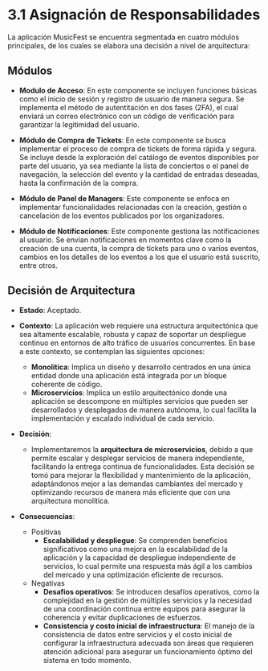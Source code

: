 # 3.1 Asignación de Responsabilidades

La aplicación MusicFest se encuentra segmentada en cuatro módulos principales, de los cuales se elabora una decisión a nivel de arquitectura:

## Módulos

- **Modulo de Acceso**: En este componente se incluyen funciones básicas como el inicio de sesión y registro de usuario de manera segura. Se implementa el método de autentitación en dos fases (2FA), el cual enviará un correo electrónico con un código de verificación para garantizar la legitimidad del usuario.

- **Módulo de Compra de Tickets**: En este componente se busca implementar el proceso de compra de tickets de forma rápida y segura. Se incluye desde la exploración del catálogo de eventos disponibles por parte del usuario, ya sea mediante la lista de conciertos o el panel de navegación, la selección del evento y la cantidad de entradas deseadas, hasta la confirmación de la compra.

- **Módulo de Panel de Managers**: Este componente se enfoca en implementar funcionalidades relacionadas con la creación, gestión o cancelación de los eventos publicados por los organizadores.

- **Módulo de Notificaciones**: Este componente gestiona las notificaciones al usuario. Se envían notificaciones en momentos clave como la creación de una cuenta, la compra de tickets para uno o varios eventos, cambios en los detalles de los eventos a los que el usuario está suscrito, entre otros.

## Decisión de Arquitectura

- **Estado**: Aceptado.

- **Contexto**: La aplicación web requiere una estructura arquitectónica que sea altamente escalable, robusta y capaz de soportar un despliegue continuo en entornos de alto tráfico de usuarios concurrentes. En base a este contexto, se contemplan las siguientes opciones:
    - **Monolítica**: Implica un diseño y desarrollo centrados en una única entidad donde una aplicación está integrada por un bloque coherente de código.
    - **Microservicios**: Implica un estilo arquitectónico donde una aplicación se descompone en múltiples servicios que pueden ser desarrollados y desplegados de manera autónoma, lo cual facilita la implementación y escalado individual de cada servicio.
- **Decisión**:
    - Implementaremos la **arquitectura de microservicios**, debido a que permite escalar y desplegar servicios de manera independiente, facilitando la entrega continua de funcionalidades. Esta decisión se tomó para mejorar la flexibilidad y mantenimiento de la aplicación, adaptándonos mejor a las demandas cambiantes del mercado y optimizando recursos de manera más eficiente que con una arquitectura monolítica.
    
- **Consecuencias**:
    - Positivas
        - **Escalabilidad y despliegue**: Se comprenden beneficios significativos como una mejora en la escalabilidad de la aplicación y la capacidad de despliegue independiente de servicios, lo cual permite una respuesta más ágil a los cambios del mercado y una optimización eficiente de recursos.
    - Negativas
        - **Desafios operativos**: Se introducen desafíos operativos, como la complejidad en la gestión de múltiples servicios y la necesidad de una coordinación continua entre equipos para asegurar la coherencia y evitar duplicaciones de esfuerzos.
        - **Consistencia y costo inicial de infraestructura**: El manejo de la consistencia de datos entre servicios y el costo inicial de configurar la infraestructura adecuada son áreas que requieren atención adicional para asegurar un funcionamiento óptimo del sistema en todo momento.